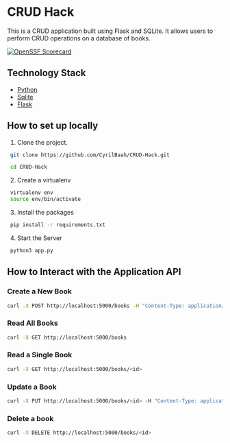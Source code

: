 # CRUD Hack

This is a CRUD application built using Flask and SQLite. It allows users to perform CRUD operations on a database of books.

[![OpenSSF Scorecard](https://api.scorecard.dev/projects/github.com/CyrilBaah/CRUD-Hack/badge)](https://scorecard.dev/viewer/?uri=github.com/CyrilBaah/CRUD-Hack)


## Technology Stack
- [Python](https://www.python.org/ "python")
- [Sqlite](https://www.sqlite.org/ "Sqlite")
- [Flask](https://flask.palletsprojects.com/en/3.0.x/ "Flask")

## How to set up locally
1. Clone the project.
```sh
 git clone https://github.com/CyrilBaah/CRUD-Hack.git
```
```sh
 cd CRUD-Hack
```
2. Create a virtualenv
```sh
 virtualenv env
 source env/bin/activate
```
3. Install the packages
```sh
 pip install -r requirements.txt
```
4. Start the Server
```sh
 python3 app.py 
```

## How to Interact with the Application API

### Create a New Book
```sh
curl -X POST http://localhost:5000/books -H "Content-Type: application/json" -d '{"title": "New Book", "author": "John Doe", "published_date": "2022-01-01"}'
```

### Read All Books
```sh
curl -X GET http://localhost:5000/books
```

### Read a Single Book
```sh
curl -X GET http://localhost:5000/books/<id>
```

### Update a Book
```sh
curl -X PUT http://localhost:5000/books/<id> -H "Content-Type: application/json" -d '{"title": "Updated Book", "author": "Jane Smith", "published_date": "2022-01-02"}'
```

### Delete a book
```sh
curl -X DELETE http://localhost:5000/books/<id>
```